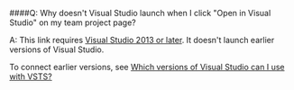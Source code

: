 ####Q:	Why doesn't Visual Studio launch when I click "Open in Visual Studio" on my team project page?

A:	This link requires [Visual Studio 2013 or later](https://www.visualstudio.com/). 
It doesn't launch earlier versions of Visual Studio. 

To connect earlier versions, see 
[Which versions of Visual Studio can I use with VSTS?](../user-guide/connect-team-projects.md)